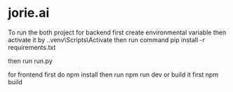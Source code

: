 # jorie.ai
To run the both project 
for backend first create environmental variable then  activate it by .\.venv\Scripts\Activate
 then run command  pip install -r requirements.txt

then run run.py

for frontend first do npm install then run npm run dev or build it first npm build 
